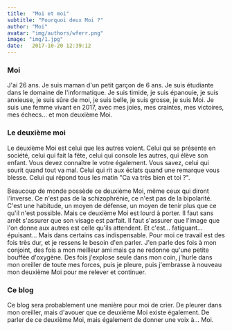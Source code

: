 ```yaml
---
title:  "Moi et moi"
subtitle: "Pourquoi deux Moi ?"
author: "Moi"
avatar: "img/authors/wferr.png"
image: "img/1.jpg"
date:   2017-10-20 12:39:12
---
```


### Moi
J'ai 26 ans.
Je suis maman d'un petit garçon de 6 ans.
Je suis étudiante dans le domaine de l'informatique.
Je suis timide, je suis épanouie, je suis anxieuse, je suis sûre de moi, je suis belle, je suis grosse, je suis Moi.
Je suis une femme vivant en 2017, avec mes joies, mes craintes, mes victoires, mes échecs... et mon deuxième Moi.

### Le deuxième moi
Le deuxième Moi est celui que les autres voient. 
Celui qui se présente en société, celui qui fait la fête, celui qui console les autres, qui élève son enfant.
Vous devez connaître le votre également. 
Vous savez, celui qui sourit quand tout va mal. 
Celui qui rit aux éclats quand une remarque vous blesse.
Celui qui répond tous les matin "Ca va très bien et toi ?".

Beaucoup de monde possède ce deuxième Moi, même ceux qui diront l'inverse.
Ce n'est pas de la schizophrénie, ce n'est pas de la bipolarité.
C'est une habitude, un moyen de défense, un moyen de tenir plus que ce qu'il n'est possible.
Mais ce deuxième Moi est lourd à porter.
Il faut sans arrêt s'assurer que son visage est parfait.
Il faut s'assurer que l'image que l'on donne aux autres est celle qu'ils attendent.
Et c'est... fatiguant... épuisant... Mais dans certains cas indispensable.
Pour moi ce travail est des fois très dur, et je ressens le besoin d'en parler.
J'en parle des fois à mon conjoint, des fois a mon meilleur ami mais ça ne redonne qu'une petite bouffée d'oxygène.
Des fois j'explose seule dans mon coin, j'hurle dans mon oreiller de toute mes forces, puis je pleure, puis j'embrasse à nouveau mon deuxième Moi pour me relever et continuer.

### Ce blog
Ce blog sera probablement une manière pour moi de crier. 
De pleurer dans mon oreiller, mais d'avouer que ce deuxième Moi existe également.
De parler de ce deuxième Moi, mais également de donner une voix à... Moi.